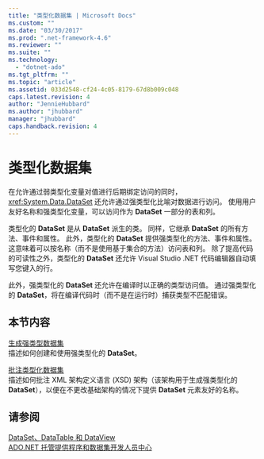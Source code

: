 ```yaml
---
title: "类型化数据集 | Microsoft Docs"
ms.custom: ""
ms.date: "03/30/2017"
ms.prod: ".net-framework-4.6"
ms.reviewer: ""
ms.suite: ""
ms.technology: 
  - "dotnet-ado"
ms.tgt_pltfrm: ""
ms.topic: "article"
ms.assetid: 033d2548-cf24-4c05-8179-67d8b009c048
caps.latest.revision: 4
author: "JennieHubbard"
ms.author: "jhubbard"
manager: "jhubbard"
caps.handback.revision: 4
---
```

# 类型化数据集
在允许通过弱类型化变量对值进行后期绑定访问的同时，<xref:System.Data.DataSet> 还允许通过强类型化比喻对数据进行访问。  使用用户友好名称和强类型化变量，可以访问作为 **DataSet** 一部分的表和列。  
  
 类型化的 **DataSet** 是从 **DataSet** 派生的类。  同样，它继承 **DataSet** 的所有方法、事件和属性。  此外，类型化的 **DataSet** 提供强类型化的方法、事件和属性。  这意味着可以按名称（而不是使用基于集合的方法）访问表和列。  除了提高代码的可读性之外，类型化的 **DataSet** 还允许 Visual Studio .NET 代码编辑器自动填写您键入的行。  
  
 此外，强类型化的 **DataSet** 还允许在编译时以正确的类型访问值。  通过强类型化的 **DataSet**，将在编译代码时（而不是在运行时）捕获类型不匹配错误。  
  
## 本节内容  
 [生成强类型数据集](../../../../../docs/framework/data/adonet/dataset-datatable-dataview/generating-strongly-typed-datasets.md)  
 描述如何创建和使用强类型化的 **DataSet**。  
  
 [批注类型化数据集](../../../../../docs/framework/data/adonet/dataset-datatable-dataview/annotating-typed-datasets.md)  
 描述如何批注 XML 架构定义语言 \(XSD\) 架构（该架构用于生成强类型化的 **DataSet**），以便在不更改基础架构的情况下提供 **DataSet** 元素友好的名称。  
  
## 请参阅  
 [DataSet、DataTable 和 DataView](../../../../../docs/framework/data/adonet/dataset-datatable-dataview/index.md)   
 [ADO.NET 托管提供程序和数据集开发人员中心](http://go.microsoft.com/fwlink/?LinkId=217917)